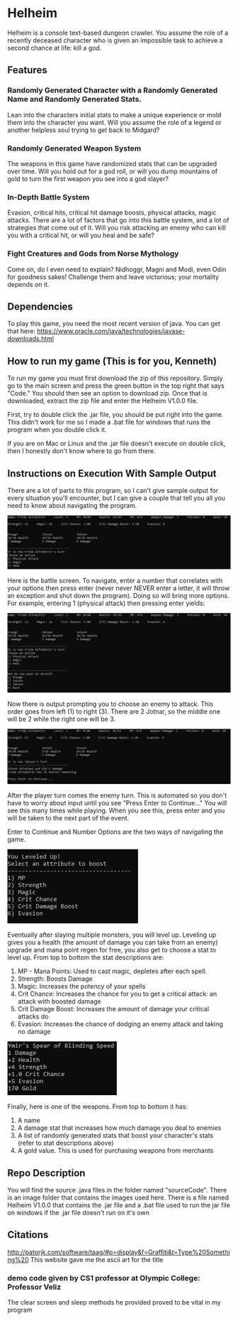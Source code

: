 # Helheim

Helheim is a console text-based dungeon crawler. You assume the role of a recently deceased character who is given an impossible task to achieve a second chance at life: kill a god.

## Features

### Randomly Generated Character with a Randomly Generated Name and Randomly Generated Stats.

Lean into the characters initial stats to make a unique experience or mold them into the character you want. Will you assume the role of a legend or another helpless soul trying to get back to Midgard?

### Randomly Generated Weapon System

The weapons in this game have randomized stats that can be upgraded over time. Will you hold out for a god roll, or will you dump mountains of gold to turn the first weapon you see into a god slayer?

### In-Depth Battle System

Evasion, critical hits, critical hit damage boosts, physical attacks, magic attacks. There are a lot of factors that go into this battle system, and a lot of strategies that come out of it. Will you risk attacking an enemy who can kill you with a critical hit, or will you heal and be safe?

### Fight Creatures and Gods from Norse Mythology

Come on, do I even need to explain? Nidhoggr, Magni and Modi, even Odin for goodness sakes! Challenge them and leave victorious; your mortality depends on it.

## Dependencies

To play this game, you need the most recent version of java. You can get that here: https://www.oracle.com/java/technologies/javase-downloads.html

## How to run my game (This is for you, Kenneth)
To run my game you must first download the zip of this repository. Simply go to the main screen and press the green button in the top right that says "Code." You should then see an option to download zip. Once that is downloaded, extract the zip file and enter the Helheim V1.0.0 file. 

First, try to double click the .jar file, you should be put right into the game. This didn't work for me so I made a .bat file for windows that runs the program when you double click it.

If you are on Mac or Linux and the .jar file doesn't execute on double click, then I honestly don't know where to go from there.

## Instructions on Execution With Sample Output

There are a lot of parts to this program, so I can't give sample output for every situation you'll encounter, but I can give a couple that tell you all you need to know about navigating the program.

![](HelheimImages/battleScreen.PNG)

Here is the battle screen. To navigate, enter a number that correlates with your options then press enter (never never NEVER enter a letter, it will throw an exception and shut down the program). Doing so will bring more options. For example, entering 1 (physical attack) then pressing enter yields:

![](HelheimImages/chooseTarget.PNG)

Now there is output prompting you to choose an enemy to attack. This order goes from left (1) to right (3). There are 2 Jotnar, so the middle one will be 2 while the right one will be 3.

![](HelheimImages/enemyTurn.PNG)

After the player turn comes the enemy turn. This is automated so you don't have to worry about input until you see "Press Enter to Continue..." You will see this many times while playing. When you see this, press enter and you will be taken to the next part of the event.

Enter to Continue and Number Options are the two ways of navigating the game.

![](HelheimImages/LevelUp.PNG)

Eventually after slaying multiple monsters, you will level up. Leveling up gives you a health (the amount of damage you can take from an enemy) upgrade and mana point regen for free, you also get to choose a stat to level up. From top to bottom the stat descriptions are:

1) MP - Mana Points: Used to cast magic, depletes after each spell. 
2) Strength: Boosts Damage
3) Magic: Increases the potency of your spells
4) Crit Chance: Increases the chance for you to get a critical attack: an attack with boosted damage
5) Crit Damage Boost: Increases the amount of damage your critical attacks do
6) Evasion: Increases the chance of dodging an enemy attack and taking no damage

![](HelheimImages/Weapon.PNG)

Finally, here is one of the weapons. From top to bottom it has: 
1. A name 
2. A damage stat that increases how much damage you deal to enemies
3. A list of randomly generated stats that boost your character's stats (refer to stat descriptions above)
4. A gold value. This is used for purchasing weapons from merchants

## Repo Description
You will find the source .java files in the folder named "sourceCode". There is an image folder that contains the images used here. There is a file named Helheim V1.0.0 that contains the .jar file and a .bat file used to run the jar file on windows if the .jar file doesn't run on it's own

## Citations
http://patorjk.com/software/taag/#p=display&f=Graffiti&t=Type%20Something%20
This website gave me the ascii art for the title

### demo code given by CS1 professor at Olympic College: Professor Veliz
The clear screen and sleep methods he provided proved to be vital in my program
